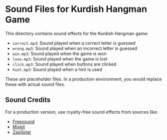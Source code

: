 # Sound Files for Kurdish Hangman Game

This directory contains sound effects for the Kurdish Hangman game:

- `correct.mp3`: Sound played when a correct letter is guessed
- `wrong.mp3`: Sound played when an incorrect letter is guessed
- `win.mp3`: Sound played when the game is won
- `lose.mp3`: Sound played when the game is lost
- `click.mp3`: Sound played when buttons are clicked
- `hint.mp3`: Sound played when a hint is used

These are placeholder files. In a production environment, you would replace these with actual sound files.

## Sound Credits
For a production version, use royalty-free sound effects from sources like:
- [Freesound](https://freesound.org/)
- [Mixkit](https://mixkit.co/free-sound-effects/)
- [ZapSplat](https://www.zapsplat.com/)
